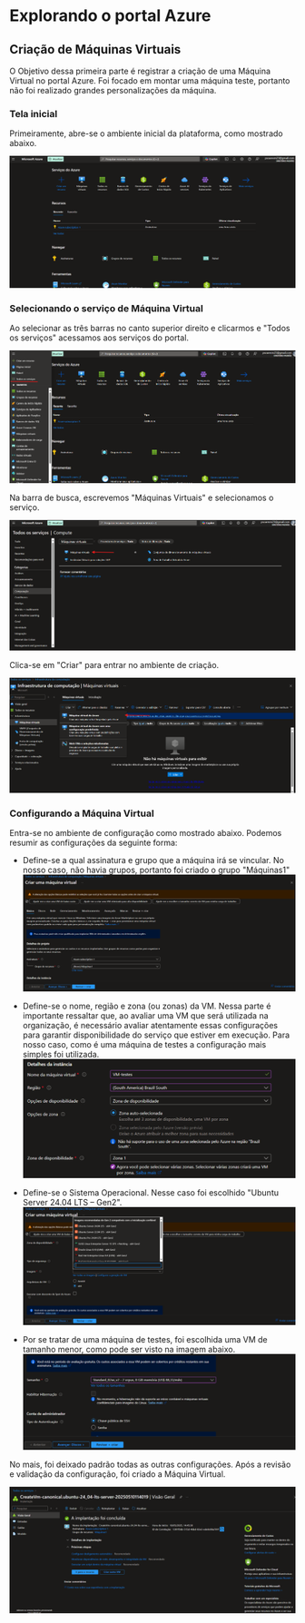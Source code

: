 # Explorando o portal Azure

## Criação de Máquinas Virtuais

O Objetivo dessa primeira parte é registrar a criação de uma Máquina Virtual no portal Azure. Foi focado em montar uma máquina teste, portanto não foi realizado grandes personalizações da máquina.

### Tela inicial

Primeiramente, abre-se o ambiente inicial da plataforma, como mostrado abaixo.

![tela-inicial](https://github.com/psoares07/Concepts-Cloud-Azure/blob/main/images/1.png)

### Selecionando o serviço de Máquina Virtual
Ao selecionar as três barras no canto superior direito e clicarmos e "Todos os serviços" acessamos aos serviços do portal.

![imagem2](https://github.com/psoares07/Concepts-Cloud-Azure/blob/main/images/3.png)

Na barra de busca, escrevemos "Máquinas Virtuais" e selecionamos o serviço.

![imagem-maq](https://github.com/psoares07/Concepts-Cloud-Azure/blob/main/images/2.png)


Clica-se em "Criar" para entrar no ambiente de criação.

![imagem4](https://github.com/psoares07/Concepts-Cloud-Azure/blob/main/images/4.png)

### Configurando a Máquina Virtual

Entra-se no ambiente de configuração como mostrado abaixo. Podemos resumir as configurações da seguinte forma:
* Define-se a qual assinatura e grupo que a máquina irá se vincular. No nosso caso, não havia grupos, portanto foi criado o grupo "Máquinas1"
![imagem5](https://github.com/psoares07/Concepts-Cloud-Azure/blob/main/images/5.png)

* Define-se o nome, região e zona (ou zonas) da VM. Nessa parte é importante ressaltar que, ao avaliar uma VM que será utilizada na organização, é necessário avaliar atentamente essas configurações para garantir disponibilidade do serviço que estiver em execução. Para nosso caso, como é uma máquina de testes a configuração mais simples foi utilizada.
![imagem6](https://github.com/psoares07/Concepts-Cloud-Azure/blob/main/images/6.png)

* Define-se o Sistema Operacional. Nesse caso foi escolhido "Ubuntu Server 24.04 LTS – Gen2".
![imagem7](https://github.com/psoares07/Concepts-Cloud-Azure/blob/main/images/7.png)

* Por se tratar de uma máquina de testes, foi escolhida uma VM de tamanho menor, como pode ser visto na imagem abaixo.
![imagem9](https://github.com/psoares07/Concepts-Cloud-Azure/blob/main/images/9.png)

No mais, foi deixado padrão todas as outras configurações. Após a revisão e validação da configuração, foi criado a Máquina Virtual.

![imagem10](https://github.com/psoares07/Concepts-Cloud-Azure/blob/main/images/10.png)



